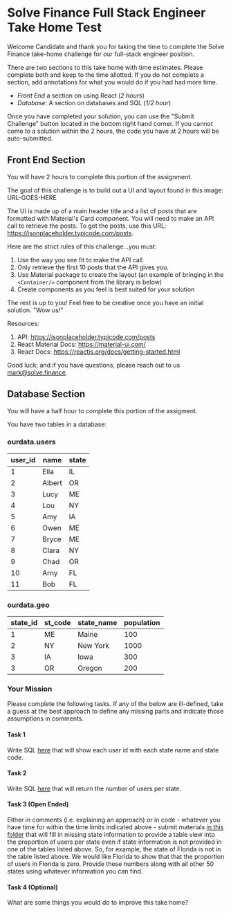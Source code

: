 # Solve Finance Full Stack Engineer Take Home Test

Welcome Candidate and thank you for taking the time to complete the Solve Finance take-home challenge for our full-stack engineer position. 

There are two sections to this take home with time estimates. Please complete both and keep to the time allotted. If you do not complete a section, add annotations for what you would do if you had had more time.

* *Front End* a section on using React (_2 hours_)
* *Database*: A section on databases and SQL (_1/2 hour_)

Once you have completed your solution, you can use the "Submit Challenge" button located in the bottom right hand corner. If you cannot come to a solution within the 2 hours, the code you have at 2 hours will be auto-submitted.

## Front End Section

You will have 2 hours to complete this portion of the assignment. 

The goal of this challenge is to build out a UI and layout found in this image: URL-GOES-HERE

The UI is made up of a main header title and a list of posts that are formatted with Material's Card component. You will need to make an API call to retrieve the posts. To get the posts, use this URL: https://jsonplaceholder.typicode.com/posts.

Here are the strict rules of this challenge...you must:
1) Use the way you see fit to make the API call
2) Only retrieve the first 10 posts that the API gives you.
2) Use Material package to create the layout (an example of bringing in the `<Container/>` component from the library is below)
3) Create components as you feel is best suited for your solution

The rest is up to you! Feel free to be creative once you have an initial solution. "Wow us!"

Resources:
1) API: https://jsonplaceholder.typicode.com/posts
2) React Material Docs: https://material-ui.com/
3) React Docs: https://reactjs.org/docs/getting-started.html

Good luck; and if you have questions, please reach out to us mark@solve.finance.

## Database Section

You will have a half hour to complete this portion of the assigment.

You have two tables in a database:

### ourdata.users

| user_id | name | state |
| ----------- | ----------- | -- |
| 1 | Ella | IL |
| 2 | Albert | OR | 
| 3 | Lucy | ME |
| 4 | Lou | NY |
| 5 | Amy | IA |
| 6 | Owen | ME |
| 7 | Bryce | ME |
| 8 | Clara | NY |
| 9 | Chad | OR |
| 10 | Arny | FL |
| 11 | Bob | FL |


### ourdata.geo

| state_id | st_code | state_name | population |
| ----------- | ----------- | -- | -- |
| 1 | ME | Maine | 100 |
| 2 | NY | New York | 1000 |
| 3 | IA | Iowa | 300 |
| 3 | OR | Oregon | 200 |

### Your Mission

Please complete the following tasks. If any of the below are ill-defined, take a guess at the best approach to define any missing parts and indicate those assumptions in comments.

#### Task 1 
Write SQL [here](db/task1.sql) that will show each user id with each state name and state code.

#### Task 2
Write SQL [here](db/test2.sql) that will return the number of users per state.

#### Task 3 (Open Ended)

Either in comments (i.e. explaining an approach) or in code - whatever you have time for within the time limits indicated above - submit materials [in this folder](./task3) that will fill in missing state information to provide a table view into the proportion of users per state even if state information is not provided in one of the tables listed above. So, for example, the state of Florida is not in the table listed above. We would like Florida to show that that the proportion of users in Florida is zero. Provide these numbers along with all other 50 states using whatever information you can find.

#### Task 4 (Optional)

What are some things you would do to improve this take home?

